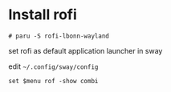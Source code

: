 # Install rofi

```shell
# paru -S rofi-lbonn-wayland
```

set rofi as default application launcher in sway

edit `~/.config/sway/config`

```
set $menu rof -show combi
```
